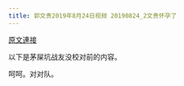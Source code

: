 ```yaml
---
title: 郭文贵2019年8月24日视频 20190824_2文贵怀孕了
---
```


[原文連接](https://gnews.org/ThreadView/53478925)

以下是茅屎坑战友没校对前的内容。

  呵呵。对对队。
